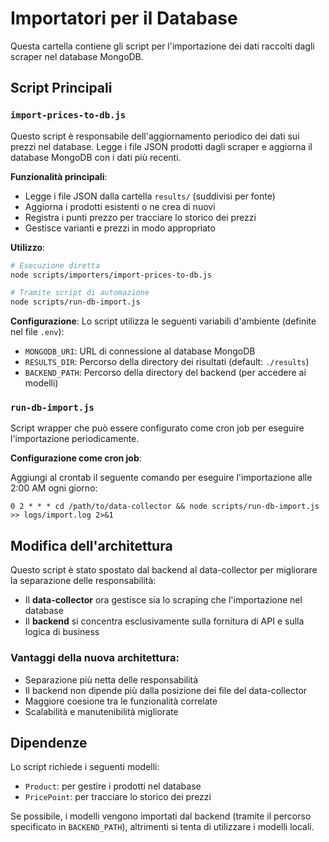 # Importatori per il Database

Questa cartella contiene gli script per l'importazione dei dati raccolti dagli scraper nel database MongoDB.

## Script Principali

### `import-prices-to-db.js`

Questo script è responsabile dell'aggiornamento periodico dei dati sui prezzi nel database. Legge i file JSON prodotti dagli scraper e aggiorna il database MongoDB con i dati più recenti.

**Funzionalità principali**:
- Legge i file JSON dalla cartella `results/` (suddivisi per fonte)
- Aggiorna i prodotti esistenti o ne crea di nuovi
- Registra i punti prezzo per tracciare lo storico dei prezzi
- Gestisce varianti e prezzi in modo appropriato

**Utilizzo**:
```bash
# Esecuzione diretta
node scripts/importers/import-prices-to-db.js

# Tramite script di automazione
node scripts/run-db-import.js
```

**Configurazione**:
Lo script utilizza le seguenti variabili d'ambiente (definite nel file `.env`):
- `MONGODB_URI`: URL di connessione al database MongoDB
- `RESULTS_DIR`: Percorso della directory dei risultati (default: `./results`)
- `BACKEND_PATH`: Percorso della directory del backend (per accedere ai modelli)

### `run-db-import.js`

Script wrapper che può essere configurato come cron job per eseguire l'importazione periodicamente.

**Configurazione come cron job**:

Aggiungi al crontab il seguente comando per eseguire l'importazione alle 2:00 AM ogni giorno:
```
0 2 * * * cd /path/to/data-collector && node scripts/run-db-import.js >> logs/import.log 2>&1
```

## Modifica dell'architettura

Questo script è stato spostato dal backend al data-collector per migliorare la separazione delle responsabilità:
- Il **data-collector** ora gestisce sia lo scraping che l'importazione nel database
- Il **backend** si concentra esclusivamente sulla fornitura di API e sulla logica di business

### Vantaggi della nuova architettura:
- Separazione più netta delle responsabilità
- Il backend non dipende più dalla posizione dei file del data-collector
- Maggiore coesione tra le funzionalità correlate
- Scalabilità e manutenibilità migliorate

## Dipendenze

Lo script richiede i seguenti modelli:
- `Product`: per gestire i prodotti nel database
- `PricePoint`: per tracciare lo storico dei prezzi

Se possibile, i modelli vengono importati dal backend (tramite il percorso specificato in `BACKEND_PATH`), altrimenti si tenta di utilizzare i modelli locali. 